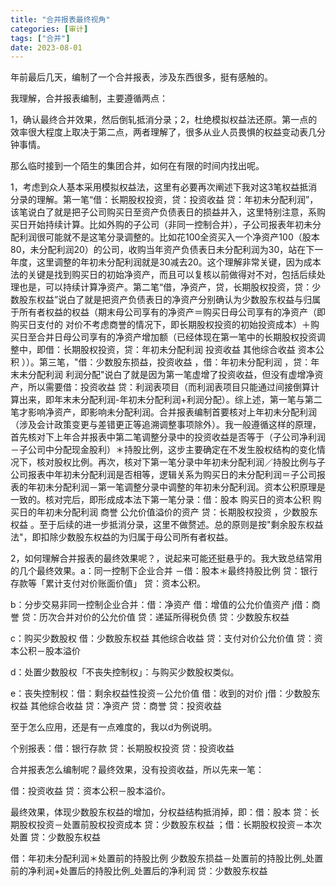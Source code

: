 ```yaml
---
title: "合并报表最终视角"
categories: [审计]
tags: ["合并"]
date: 2023-08-01
---
```

年前最后几天，编制了一个合并报表，涉及东西很多，挺有感触的。

我理解，合并报表编制，主要遵循两点：

1，确认最终合并效果，然后倒轧抵消分录；2，杜绝模拟权益法还原。第一点的效率很大程度上取决于第二点，两者理解了，很多从业人员畏惧的权益变动表几分钟事情。

那么临时接到一个陌生的集团合并，如何在有限的时间内找出呢。

1，考虑到众人基本采用模拟权益法，这里有必要再次阐述下我对这3笔权益抵消分录的理解。第一笔“借：长期股权投资，贷：投资收益 贷：年初未分配利润”，该笔说白了就是把子公司购买日至资产负债表日的损益并入，这里特别注意，系购买日开始持续计算。比如外购的子公司（非同一控制合并），子公司报表年初未分配利润很可能就不是这笔分录调整的。比如花100全资买入一个净资产100（股本80，未分配利润20）的公司，收购当年资产负债表日未分配利润为30，站在下一年度，这里调整的年初未分配利润就是30减去20。这个理解非常关键，因为成本法的关键是找到购买日的初始净资产，而且可以复核以前做得对不对，包括后续处理也是，可以持续计算净资产。第二笔“借，净资产，贷，长期股权投资，贷：少数股东权益”说白了就是把资产负债表日的净资产分别确认为少数股东权益与归属于所有者权益的权益（期末母公司享有的净资产＝购买日母公司享有的净资产（即购买日支付的 对价不考虑商誉的情况下，即长期股权投资的初始投资成本）＋购买日至合并日母公司享有的净资产增加额（已经体现在第一笔中的长期股权投资调整中，即借：长期股权投资，贷：年初未分配利润 投资收益 其他综合收益 资本公积 ））。第三笔，"借：少数股东损益，投资收益 ，借：年初未分配利润 ，贷：年末未分配利润 利润分配"说白了就是因为第一笔虚增了投资收益，但没有虚增净资产，所以需要借：投资收益 贷：利润表项目（而利润表项目只能通过间接倒算计算出来，即年末未分配利润-年初未分配利润+利润分配）。综上述，第一笔与第二笔才影响净资产，即影响未分配利润。合并报表编制首要核对上年初未分配利润（涉及会计政策变更与差错更正等追溯调整事项除外）。我一般遵循这样的原理， 首先核对下上年合并报表中第二笔调整分录中的投资收益是否等于（子公司净利润－子公司中分配现金股利）＊持股比例，这步主要确定在不发生股权结构的变化情况下，核对股权比例。再次，核对下第一笔分录中年初未分配利润／持股比例与子公司报表中年初未分配利润是否相等，逻辑关系为购买日的未分配利润＝子公司报表的年初未分配利润－第一笔调整分录中调整的年初未分配利润。资本公积原理是一致的。核对完后，即形成成本法下第一笔分录：借：股本 购买日的资本公积 购买日的年初未分配利润 商誉 公允价值溢价的资产 贷：长期股权投资 ，少数股东权益 。至于后续的进一步抵消分录，这里不做赘述。总的原则是按"剩余股东权益法"，即扣除少数股东权益的为归属于母公司所有者权益。

2，如何理解合并报表的最终效果呢？，说起来可能还挺悬乎的。我大致总结常用的几个最终效果。a：同一控制下企业合并 －借：股本＊最终持股比例 贷：银行存款等「累计支付对价账面价值」 贷：资本公积。

b：分步交易非同一控制企业合并：借：净资产 借：增值的公允价值资产 j借：商誉 贷：历次合并对价的公允价值 贷：递延所得税负债 贷：少数股东权益

c：购买少数股权 借：少数股东权益 其他综合收益 贷：支付对价公允价值 贷：资本公积－股本溢价

d：处置少数股权「不丧失控制权」：与购买少数股权类似。

e：丧失控制权：借：剩余权益性投资－公允价值 借：收到的对价 j借：少数股东权益 其他综合收益 贷：净资产 贷：商誉 贷：投资收益

至于怎么应用，还是有一点难度的，我以d为例说明。

个别报表：借：银行存款 贷：长期股权投资 贷：投资收益

合并报表怎么编制呢？最终效果，没有投资收益，所以先来一笔：

借：投资收益 贷：资本公积－股本溢价。

最终效果，体现少数股东权益的增加，分权益结构抵消掉，即：借：股本 贷：长期股权投资－处置前股权投资成本 贷：少数股东权益 ；借：长期股权投资－本次处置 贷：少数股东权益

借：年初未分配利润＊处置前的持股比例 少数股东损益－处置前的持股比例_处置前的净利润+处置后的持股比例_处置后的净利润 贷：少数股东权益